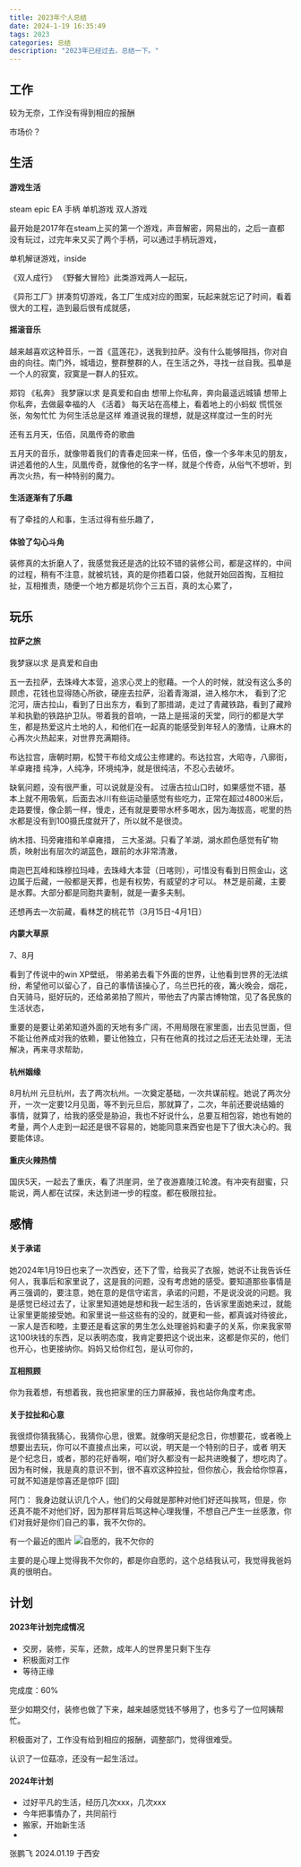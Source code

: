 ```yaml
---
title: 2023年个人总结
date: 2024-1-19 16:35:49
tags: 2023
categories: 总结
description: "2023年已经过去，总结一下。"
---
```



## 工作

较为无奈，工作没有得到相应的报酬

市场价？


## 生活

#### 游戏生活

steam epic EA  手柄 单机游戏 双人游戏 

最开始是2017年在steam上买的第一个游戏，声音解密，网易出的，之后一直都没有玩过，过完年来又买了两个手柄，可以通过手柄玩游戏，

单机解谜游戏，inside

《双人成行》 《野餐大冒险》此类游戏两人一起玩，

《异形工厂》拼凑剪切游戏，各工厂生成对应的图案，玩起来就忘记了时间，看着很大的工程，造到最后很有成就感，


#### 摇滚音乐

越来越喜欢这种音乐，一首《蓝莲花》，送我到拉萨。没有什么能够阻挡，你对自由的向往。南门外，城墙边，整群整群的人，在生活之外，寻找一丝自我。孤单是一个人的寂寞，寂寞是一群人的狂欢。

郑钧 《私奔》 我梦寐以求 是真爱和自由 想带上你私奔，奔向最遥远城镇 想带上你私奔，去做最幸福的人
《活着》 每天站在高楼上，看着地上的小蚂蚁 慌慌张张，匆匆忙忙 为何生活总是这样 难道说我的理想，就是这样度过一生的时光


还有五月天，伍佰，凤凰传奇的歌曲

五月天的音乐，就像带着我们的青春走回来一样，伍佰，像一个多年未见的朋友，讲述着他的人生，凤凰传奇，就像他的名字一样，就是个传奇，从俗气不想听，到再次火热，有一种特别的魔力。


#### 生活逐渐有了乐趣

有了牵挂的人和事，生活过得有些乐趣了，

#### 体验了勾心斗角

装修真的太折磨人了，我感觉我还是选的比较不错的装修公司，都是这样的，中间的过程，稍有不注意，就被坑钱，真的是你捂着口袋，他就开始回首掏，互相拉扯，互相推责，随便一个地方都是坑你个三五百，真的太心累了，


## 玩乐

#### 拉萨之旅

我梦寐以求 是真爱和自由

五一去拉萨，去珠峰大本营，追求心灵上的慰藉。一个人的时候，就没有这么多的顾虑，花钱也显得随心所欲，硬座去拉萨，沿着青海湖，进入格尔木， 看到了沱沱河，唐古拉山，看到了日出东方，看到了那措湖，走过了青藏铁路，看到了藏羚羊和执勤的铁路护卫队。带着我的音响，一路上是摇滚的天堂，同行的都是大学生，都是热爱这片土地的人，和他们在一起真的能感受到年轻人的激情，让麻木的心再次火热起来，对世界充满期待。

布达拉宫，唐朝时期，松赞干布给文成公主修建的。布达拉宫，大昭寺，八廓街，羊卓雍措 纯净，人纯净，环境纯净，就是很纯洁，不忍心去破坏。

缺氧问题，没有很严重，可以说就是没有。 过唐古拉山口时，如果感觉不错，基本上就不用吸氧，后面去冰川有些运动量感觉有些吃力，正常在超过4800米后，走路要慢，像企鹅一样，慢走，还有就是要带水杯多喝水，因为海拔高，呢里的热水都是没有到100摄氏度就开了，所以就不是很烫。


纳木措、玛旁雍措和羊卓雍措， 三大圣湖。只看了羊湖，湖水颜色感觉有矿物质，映射出有层次的湖蓝色，跟前的水非常清澈，

南迦巴瓦峰和珠穆拉玛峰，去珠峰大本营（日喀则），可惜没有看到日照金山，这边属于后藏，一般都是天葬，也是有权势，有威望的才可以。 林芝是前藏，主要是水葬。大部分都是同胞共妻制，就是一妻多夫制。

还想再去一次前藏，看林芝的桃花节（3月15日-4月1日）


#### 内蒙大草原

7、8月

看到了传说中的win XP壁纸， 带弟弟去看下外面的世界，让他看到世界的无法缤纷，希望他可以留心了，自己的事情该操心了，乌兰巴托的夜，篝火晚会，烟花，白天骑马，挺好玩的，还给弟弟拍了照片，带他去了内蒙古博物馆，见了各民族的生活状态，

重要的是要让弟弟知道外面的天地有多广阔，不用局限在家里面，出去见世面，但不能让他养成对我的依赖，要让他独立，只有在他真的找过之后还无法处理，无法解决，再来寻求帮助，

#### 杭州姻缘

8月杭州 元旦杭州，去了两次杭州。一次奠定基础，一次共谋前程。她说了两次分开，一次一定要12月见面，等不到元旦后，那就算了，二次，年前还要说结婚的事情，就算了，给我的感受是胁迫，我也不好说什么，总要互相包容，她也有她的考量，两个人走到一起还是很不容易的，她能同意来西安也是下了很大决心的。我要能体谅。


#### 重庆火辣热情

国庆5天，一起去了重庆，看了洪崖洞，坐了夜游嘉陵江轮渡。有冲突有甜蜜，只能说，两人都在试探，未达到进一步的程度。都在极限拉扯。

## 感情

#### 关于承诺

她2024年1月19日也来了一次西安，还下了雪，给我买了衣服，她说不让我告诉任何人，我事后和家里说了，这是我的问题，没有考虑她的感受。要知道那些事情是再三强调的，要注意，她在意的是信守诺言，承诺的问题，不是说没说的问题。我是感觉已经过去了，让家里知道她是想和我一起生活的，告诉家里面她来过，就能让家里更能接受她。和家里说一些这些有的没的，就更和一些，都真诚对待彼此，一家人是否和睦，主要还是看这家的男生怎么处理爸妈和妻子的关系，你来我家带这100块钱的东西，足以表明态度，我肯定要把这个说出来，这都是你买的，他们也开心，也更接纳你。妈妈又给你红包，是认可你的，

#### 互相照顾

你为我着想，有想着我，我也把家里的压力屏蔽掉，我也站你角度考虑。

####  关于拉扯和心意

我很烦你猜我猜心，我猜你心思，很累。就像明天是纪念日，你想要花，或者晚上想要出去玩，你可以不直接点出来，可以说，明天是一个特别的日子，或者 明天是个纪念日，或者，那的花好香啊，咱们好久都没有一起共进晚餐了，想吃肉了。因为有时候，我是真的意识不到，很不喜欢这种拉扯，但你放心，我会给你惊喜，可就不知道是惊喜还是惊吓 [囧]


阿门： 我身边就认识几个人，他们的父母就是那种对他们好还叫挨骂，但是，你还真不能不对他们好，因为那样背后骂这种心理我懂，不想自己产生一丝感激，你们对我好是你们自己的事，我不欠你的。

有一个最近的图片 ![自愿的，我不欠你的](2023年个人总结/webwxgetmsgimg.jpg)

主要的是心理上觉得我不欠你的，都是你自愿的，这个总结我认可，我觉得我爸妈真的很明白。


## 计划

#### 2023年计划完成情况

- 交房，装修，买车，还款，成年人的世界里只剩下生存
- 积极面对工作
- 等待正缘

完成度：60%

至少如期交付，装修也做了下来，越来越感觉钱不够用了，也多亏了一位阿姨帮忙。

积极面对了，工作没有给到相应的报酬，调整部门，觉得很难受。

认识了一位菇凉，还没有一起生活过。


#### 2024年计划

- 过好平凡的生活，经历几次xxx，几次xxx
- 今年把事情办了，共同前行
- 搬家，开始新生活
- 




张鹏飞
2024.01.19 于西安  
